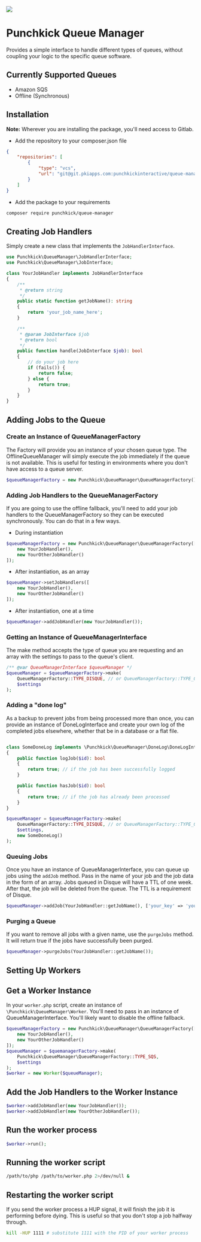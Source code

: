 <img src="https://api.ci.pkiapps.com/gitlab/punchkickinteractive/queue-manager.svg?branch=master" />

# Punchkick Queue Manager

Provides a simple interface to handle different types of queues, without coupling your logic to the specific queue software.

## Currently Supported Queues

* Amazon SQS
* Offline (Synchronous)

## Installation

__Note:__ Wherever you are installing the package, you'll need access to Gitlab.

* Add the repository to your composer.json file
```json
{
    "repositories": [
        {
            "type": "vcs", 
            "url": "git@git.pkiapps.com:punchkickinteractive/queue-manager.git"
        }
    ]
}
```

* Add the package to your requirements  
```bash
composer require punchkick/queue-manager
```


## Creating Job Handlers

Simply create a new class that implements the `JobHandlerInterface`.

```php
use Punchkick\QueueManager\JobHandlerInterface;
use Punchkick\QueueManager\JobInterface;

class YourJobHandler implements JobHandlerInterface
{
    /**
     * @return string
     */
    public static function getJobName(): string
    {
        return 'your_job_name_here';
    }

    /**
     * @param JobInterface $job
     * @return bool
     */
    public function handle(JobInterface $job): bool
    {
        // do your job here
        if (fails()) {
            return false;
        } else {
            return true;
        }
    }
}
```

## Adding Jobs to the Queue

### Create an Instance of QueueManagerFactory

The Factory will provide you an instance of your chosen queue type. The OfflineQueueManager 
will simply execute the job immediately if the queue is not available. This is 
useful for testing in environments where you don't have access to a queue 
server.

```php
$queueManagerFactory = new Punchkick\QueueManager\QueueManagerFactory();
```

### Adding Job Handlers to the QueueManagerFactory

If you are going to use the offline fallback, you'll need to add your job 
handlers to the QueueManagerFactory so they can be executed synchronously. 
You can do that in a few ways.

* During instantiation

```php
$queueManagerFactory = new Punchkick\QueueManager\QueueManagerFactory([
    new YourJobHandler(), 
    new YourOtherJobHandler()
]);
```

* After instantiation, as an array

```php
$queueManager->setJobHandlers([
    new YourJobHandler(), 
    new YourOtherJobHandler()
]);
```

* After instantiation, one at a time

```php
$queueManager->addJobHandler(new YourJobHandler());
```

### Getting an Instance of QueueManagerInterface

The make method accepts the type of queue you are requesting and 
an array with the settings to pass to the queue's client.

```php
/** @var QueueManagerInterface $queueManager */
$queueManager = $queueManagerFactory->make(
    QueueManagerFactory::TYPE_DISQUE, // or QueueManagerFactory::TYPE_OFFLINE
    $settings
);
```

### Adding a "done log"

As a backup to prevent jobs from being processed more than once, you can provide
an instance of DoneLogInterface and create your own log of the completed jobs 
elsewhere, whether that be in a database or a flat file.

```php

class SomeDoneLog implements \Punchkick\QueueManager\DoneLog\DoneLogInterface
{
    public function logJob($id): bool
    {
        return true; // if the job has been successfully logged
    }

    public function hasJob($id): bool
    {
        return true; // if the job has already been processed
    }
}

$queueManager = $queueManagerFactory->make(
    QueueManagerFactory::TYPE_DISQUE, // or QueueManagerFactory::TYPE_OFFLINE
    $settings,
    new SomeDoneLog()
);
```


### Queuing Jobs

Once you have an instance of QueueManagerInterface, you can queue up jobs using 
the `addJob` method. Pass in the name of your job and the job data in the form 
of an array. Jobs queued in Disque will have a TTL of one week. After that, the job will 
be deleted from the queue. The TTL is a requirement of Disque.

```php
$queueManager->addJob(YourJobHandler::getJobName(), ['your_key' => 'your_val']);
```


### Purging a Queue

If you want to remove all jobs with a given name, use the `purgeJobs` method.
It will return true if the jobs have successfully been purged.

```php
$queueManager->purgeJobs(YourJobHandler::getJobName());
```


## Setting Up Workers

## Get a Worker Instance

In your `worker.php` script, create an instance of 
`\Punchkick\QueueManager\Worker`. You'll need to pass in an instance of 
QueueManagerInterface. You'll likely want to disable the offline fallback.

```php
$queueManagerFactory = new Punchkick\QueueManager\QueueManagerFactory([
    new YourJobHandler(), 
    new YourOtherJobHandler()
]);
$queueManager = $quemanagerFactory->make(
    Punchkick\QueueManager\QueueManagerFactory::TYPE_SQS, 
    $settings
);
$worker = new Worker($queueManager);
```

## Add the Job Handlers to the Worker Instance


```php
$worker->addJobHandler(new YourJobHandler());
$worker->addJobHandler(new YourOtherJobHandler());
```

## Run the worker process

```php
$worker->run();
```

## Running the worker script

```bash
/path/to/php /path/to/worker.php 2>/dev/null &
```

## Restarting the worker script

If you send the worker process a HUP signal, it will finish the job it is 
performing before dying. This is useful so that you don't stop a job halfway 
through.

```bash
kill -HUP 1111 # substitute 1111 with the PID of your worker process
```